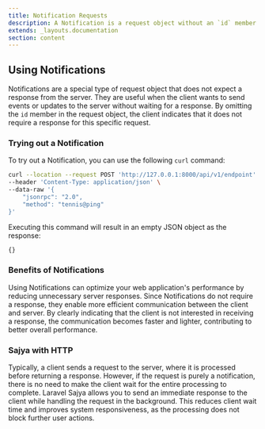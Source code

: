 ```yaml
---
title: Notification Requests
description: A Notification is a request object without an `id` member. 
extends: _layouts.documentation
section: content
---
```



## Using Notifications

Notifications are a special type of request object that does not expect a response from the server. They are useful when the client wants to send events or updates to the server without waiting for a response. By omitting the `id` member in the request object, the client indicates that it does not require a response for this specific request.

### Trying out a Notification

To try out a Notification, you can use the following `curl` command:

```bash
curl --location --request POST 'http://127.0.0.1:8000/api/v1/endpoint' \
--header 'Content-Type: application/json' \
--data-raw '{
    "jsonrpc": "2.0",
    "method": "tennis@ping"
}'
```

Executing this command will result in an empty JSON object as the response:

```bash
{}
```

### Benefits of Notifications

Using Notifications can optimize your web application's performance by reducing unnecessary server responses. Since Notifications do not require a response, they enable more efficient communication between the client and server. By clearly indicating that the client is not interested in receiving a response, the communication becomes faster and lighter, contributing to better overall performance.

### Sajya with HTTP  

Typically, a client sends a request to the server, where it is processed before returning a response. However, if the request is purely a notification, there is no need to make the client wait for the entire processing to complete. Laravel Sajya allows you to send an immediate response to the client while handling the request in the background. This reduces client wait time and improves system responsiveness, as the processing does not block further user actions.
